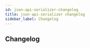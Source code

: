 ```yaml
---
id: json-api-serializer-changelog
title: json-api-serializer changelog
sidebar_label: Changelog
---
```

## Changelog
